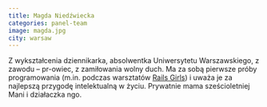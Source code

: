 ```yaml
---
title: Magda Niedźwiecka
categories: panel-team
image: magda.jpg
city: warsaw
---
```

Z wykształcenia dziennikarka, absolwentka Uniwersytetu Warszawskiego, z zawodu – pr-owiec, z zamiłowania wolny duch. Ma za sobą pierwsze próby programowania (m.in. podczas warsztatów <a href="http://railsgirls.com/" data-external="true">Rails Girls</a>) i uważa je za najlepszą przygodę intelektualną w życiu. Prywatnie mama sześcioletniej Mani i działaczka ngo.
